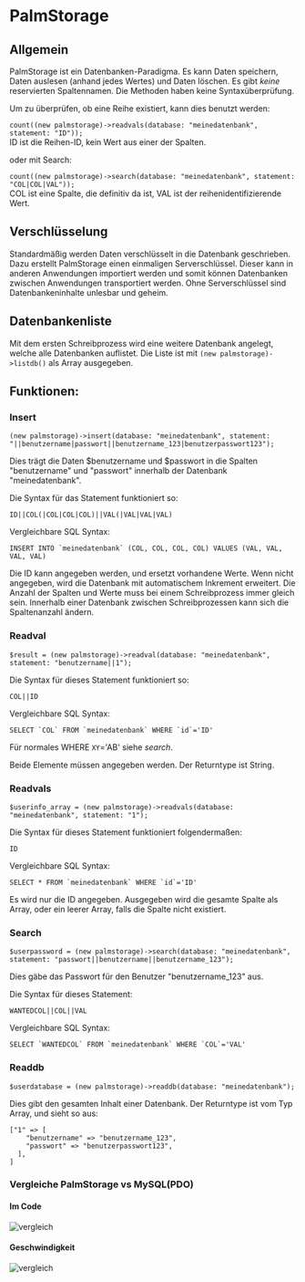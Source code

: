 # PalmStorage

## Allgemein

PalmStorage ist ein Datenbanken-Paradigma.
Es kann Daten speichern, Daten auslesen (anhand jedes Wertes) und Daten löschen.
Es gibt *keine* reservierten Spaltennamen.
Die Methoden haben keine Syntaxüberprüfung.

Um zu überprüfen, ob eine Reihe existiert, kann dies benutzt werden:

```count((new palmstorage)->readvals(database: "meinedatenbank", statement: "ID"));```\
ID ist die Reihen-ID, kein Wert aus einer der Spalten.

oder mit Search:

```count((new palmstorage)->search(database: "meinedatenbank", statement: "COL|COL|VAL"));```\
COL ist eine Spalte, die definitiv da ist, VAL ist der reihenidentifizierende Wert.


## Verschlüsselung

Standardmäßig werden Daten verschlüsselt in die Datenbank geschrieben.
Dazu erstellt PalmStorage einen einmaligen Serverschlüssel.
Dieser kann in anderen Anwendungen importiert werden und somit können Datenbanken zwischen Anwendungen transportiert werden.
Ohne Serverschlüssel sind Datenbankeninhalte unlesbar und geheim.


## Datenbankenliste

Mit dem ersten Schreibprozess wird eine weitere Datenbank angelegt, welche alle Datenbanken auflistet.
Die Liste ist mit ```(new palmstorage)->listdb()``` als Array ausgegeben. 

## Funktionen:

### Insert
```
(new palmstorage)->insert(database: "meinedatenbank", statement: "||benutzername|passwort||benutzername_123|benutzerpasswort123");
```

Dies trägt die Daten $benutzername und $passwort in die Spalten "benutzername" und "passwort" innerhalb der Datenbank "meinedatenbank".

Die Syntax für das Statement funktioniert so:

```ID||COL(|COL|COL|COL)||VAL(|VAL|VAL|VAL)```

Vergleichbare SQL Syntax:

```INSERT INTO `meinedatenbank` (COL, COL, COL, COL) VALUES (VAL, VAL, VAL, VAL)```

Die ID kann angegeben werden, und ersetzt vorhandene Werte.
Wenn nicht angegeben, wird die Datenbank mit automatischem Inkrement erweitert.
Die Anzahl der Spalten und Werte muss bei einem Schreibprozess immer gleich sein.
Innerhalb einer Datenbank zwischen Schreibprozessen kann sich die Spaltenanzahl ändern.

### Readval
```
$result = (new palmstorage)->readval(database: "meinedatenbank", statement: "benutzername||1");
```

Die Syntax für dieses Statement funktioniert so:

```COL||ID```

Vergleichbare SQL Syntax:

```SELECT `COL` FROM `meinedatenbank` WHERE `id`='ID'```

Für normales WHERE `XY`='AB' siehe *search*.

Beide Elemente müssen angegeben werden. Der Returntype ist String.

### Readvals
```
$userinfo_array = (new palmstorage)->readvals(database: "meinedatenbank", statement: "1");
```

Die Syntax für dieses Statement funktioniert folgendermaßen:

```ID```

Vergleichbare SQL Syntax:

```SELECT * FROM `meinedatenbank` WHERE `id`='ID'```

Es wird nur die ID angegeben. Ausgegeben wird die gesamte Spalte als Array, oder ein leerer Array, falls die Spalte nicht existiert.

### Search
```
$userpassword = (new palmstorage)->search(database: "meinedatenbank", statement: "passwort||benutzername||benutzername_123");
```
Dies gäbe das Passwort für den Benutzer "benutzername_123" aus.

Die Syntax für dieses Statement:

```WANTEDCOL||COL||VAL```

Vergleichbare SQL Syntax:

```SELECT `WANTEDCOL` FROM `meinedatenbank` WHERE `COL`='VAL'```


### Readdb
```
$userdatabase = (new palmstorage)->readdb(database: "meinedatenbank");
```

Dies gibt den gesamten Inhalt einer Datenbank.
Der Returntype ist vom Typ Array, und sieht so aus:

```
["1" => [
    "benutzername" => "benutzername_123",
    "passwort" => "benutzerpasswort123",
  ],
]
```

### Vergleiche PalmStorage vs MySQL(PDO)

#### Im Code

![vergleich](https://i.ibb.co/126r5qK/taa-screenshot-2021-01-22-at-14-15-12.png)

#### Geschwindigkeit

![vergleich](https://i.ibb.co/TPYmPZS/taa-screenshot-2021-01-22-at-15-25-30.png)
